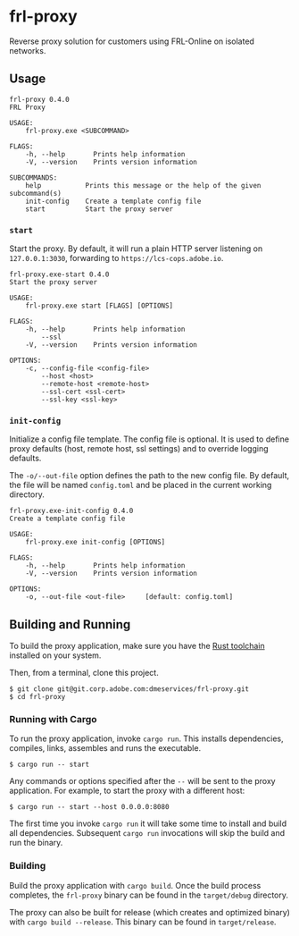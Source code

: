 # frl-proxy

Reverse proxy solution for customers using FRL-Online on isolated networks.

## Usage

```
frl-proxy 0.4.0
FRL Proxy

USAGE:
    frl-proxy.exe <SUBCOMMAND>

FLAGS:
    -h, --help       Prints help information
    -V, --version    Prints version information

SUBCOMMANDS:
    help           Prints this message or the help of the given subcommand(s)
    init-config    Create a template config file
    start          Start the proxy server
```

### `start`

Start the proxy. By default, it will run a plain HTTP server listening on `127.0.0.1:3030`, forwarding to `https://lcs-cops.adobe.io`.

```
frl-proxy.exe-start 0.4.0
Start the proxy server

USAGE:
    frl-proxy.exe start [FLAGS] [OPTIONS]

FLAGS:
    -h, --help       Prints help information
        --ssl
    -V, --version    Prints version information

OPTIONS:
    -c, --config-file <config-file>
        --host <host>
        --remote-host <remote-host>
        --ssl-cert <ssl-cert>
        --ssl-key <ssl-key>
```

### `init-config`

Initialize a config file template. The config file is optional. It is used to define proxy defaults (host, remote host, ssl settings) and to
override logging defaults.

The `-o/--out-file` option defines the path to the new config file. By default, the file will be named `config.toml` and be placed in the
current working directory.

```
frl-proxy.exe-init-config 0.4.0
Create a template config file

USAGE:
    frl-proxy.exe init-config [OPTIONS]

FLAGS:
    -h, --help       Prints help information
    -V, --version    Prints version information

OPTIONS:
    -o, --out-file <out-file>     [default: config.toml]
```

## Building and Running

To build the proxy application, make sure you have the [Rust toolchain](https://rustup.rs/) installed on your system.

Then, from a terminal, clone this project.

```
$ git clone git@git.corp.adobe.com:dmeservices/frl-proxy.git
$ cd frl-proxy
```

### Running with Cargo

To run the proxy application, invoke `cargo run`. This installs dependencies, compiles, links, assembles and runs the executable.

```
$ cargo run -- start
```

Any commands or options specified after the `--` will be sent to the proxy application. For example, to start the proxy with a different host:

```
$ cargo run -- start --host 0.0.0.0:8080
```

The first time you invoke `cargo run` it will take some time to install and build all dependencies. Subsequent `cargo run` invocations will skip the build and run the binary.

### Building

Build the proxy application with `cargo build`. Once the build process completes, the `frl-proxy` binary can be found in the `target/debug` directory.

The proxy can also be built for release (which creates and optimized binary) with `cargo build --release`. This binary can be found in `target/release`.
